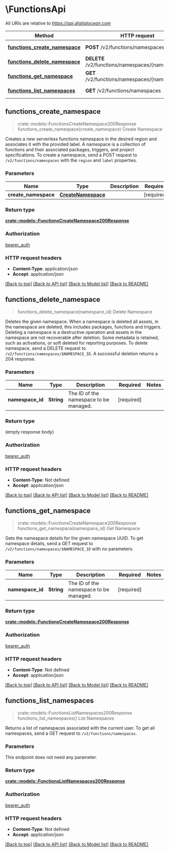 # \FunctionsApi

All URIs are relative to *https://api.digitalocean.com*

Method | HTTP request | Description
------------- | ------------- | -------------
[**functions_create_namespace**](FunctionsApi.md#functions_create_namespace) | **POST** /v2/functions/namespaces | Create Namespace
[**functions_delete_namespace**](FunctionsApi.md#functions_delete_namespace) | **DELETE** /v2/functions/namespaces/{namespace_id} | Delete Namespace
[**functions_get_namespace**](FunctionsApi.md#functions_get_namespace) | **GET** /v2/functions/namespaces/{namespace_id} | Get Namespace
[**functions_list_namespaces**](FunctionsApi.md#functions_list_namespaces) | **GET** /v2/functions/namespaces | List Namespaces



## functions_create_namespace

> crate::models::FunctionsCreateNamespace200Response functions_create_namespace(create_namespace)
Create Namespace

Creates a new serverless functions namespace in the desired region and associates it with the provided label. A namespace is a collection of functions and their associated packages, triggers, and project specifications. To create a namespace, send a POST request to `/v2/functions/namespaces` with the `region` and `label` properties.

### Parameters


Name | Type | Description  | Required | Notes
------------- | ------------- | ------------- | ------------- | -------------
**create_namespace** | [**CreateNamespace**](CreateNamespace.md) |  | [required] |

### Return type

[**crate::models::FunctionsCreateNamespace200Response**](functions_create_namespace_200_response.md)

### Authorization

[bearer_auth](../README.md#bearer_auth)

### HTTP request headers

- **Content-Type**: application/json
- **Accept**: application/json

[[Back to top]](#) [[Back to API list]](../README.md#documentation-for-api-endpoints) [[Back to Model list]](../README.md#documentation-for-models) [[Back to README]](../README.md)


## functions_delete_namespace

> functions_delete_namespace(namespace_id)
Delete Namespace

Deletes the given namespace.  When a namespace is deleted all assets, in the namespace are deleted, this includes packages, functions and triggers. Deleting a namespace is a destructive operation and assets in the namespace are not recoverable after deletion. Some metadata is retained, such as activations, or soft deleted for reporting purposes. To delete namespace, send a DELETE request to `/v2/functions/namespaces/$NAMESPACE_ID`. A successful deletion returns a 204 response.

### Parameters


Name | Type | Description  | Required | Notes
------------- | ------------- | ------------- | ------------- | -------------
**namespace_id** | **String** | The ID of the namespace to be managed. | [required] |

### Return type

 (empty response body)

### Authorization

[bearer_auth](../README.md#bearer_auth)

### HTTP request headers

- **Content-Type**: Not defined
- **Accept**: application/json

[[Back to top]](#) [[Back to API list]](../README.md#documentation-for-api-endpoints) [[Back to Model list]](../README.md#documentation-for-models) [[Back to README]](../README.md)


## functions_get_namespace

> crate::models::FunctionsCreateNamespace200Response functions_get_namespace(namespace_id)
Get Namespace

Gets the namespace details for the given namespace UUID. To get namespace details, send a GET request to `/v2/functions/namespaces/$NAMESPACE_ID` with no parameters.

### Parameters


Name | Type | Description  | Required | Notes
------------- | ------------- | ------------- | ------------- | -------------
**namespace_id** | **String** | The ID of the namespace to be managed. | [required] |

### Return type

[**crate::models::FunctionsCreateNamespace200Response**](functions_create_namespace_200_response.md)

### Authorization

[bearer_auth](../README.md#bearer_auth)

### HTTP request headers

- **Content-Type**: Not defined
- **Accept**: application/json

[[Back to top]](#) [[Back to API list]](../README.md#documentation-for-api-endpoints) [[Back to Model list]](../README.md#documentation-for-models) [[Back to README]](../README.md)


## functions_list_namespaces

> crate::models::FunctionsListNamespaces200Response functions_list_namespaces()
List Namespaces

Returns a list of namespaces associated with the current user. To get all namespaces, send a GET request to `/v2/functions/namespaces`.

### Parameters

This endpoint does not need any parameter.

### Return type

[**crate::models::FunctionsListNamespaces200Response**](functions_list_namespaces_200_response.md)

### Authorization

[bearer_auth](../README.md#bearer_auth)

### HTTP request headers

- **Content-Type**: Not defined
- **Accept**: application/json

[[Back to top]](#) [[Back to API list]](../README.md#documentation-for-api-endpoints) [[Back to Model list]](../README.md#documentation-for-models) [[Back to README]](../README.md)

